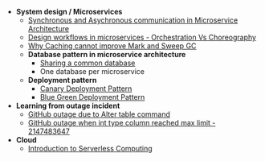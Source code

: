 * **System design / Microservices**
  * [Synchronous and Asychronous communication in Microservice Architecture](https://github.com/thedevd/techBlog/tree/master/notes/Sync-Asycn-Microservice-Communication)
  * [Design workflows in microservices - Orchestration Vs Choreography](https://github.com/thedevd/techBlog/tree/master/notes/Design-Workflows-In-Microservice-Orchestration-Vs-Choreography)
  * [Why Caching cannot improve Mark and Sweep GC](https://github.com/thedevd/techBlog/tree/master/notes/Mark-And-Sweep-GC-With-Caching)
  * **Database pattern in microservice architecture**
    * [Sharing a common database](https://github.com/thedevd/techBlog/tree/master/notes/Should-Microservices-Share-Common-Database)
    * One database per microservice
  * **Deployment pattern**
    * [Canary Deployment Pattern](https://github.com/thedevd/techBlog/tree/master/notes/Canary-Deployment-Pattern)
    * [Blue Green Deployment Pattern](https://github.com/thedevd/techBlog/tree/master/notes/Blue-Green-Deployment-Pattern)
* **Learning from outage incident**
  * [GitHub outage due to Alter table command](https://github.com/thedevd/techBlog/tree/master/notes/Github-Outage-Alter-Table)
  * [GitHub outage when int type column reached max limit - 2147483647](https://github.com/thedevd/techBlog/tree/master/notes/Github-Outage-Int-Column-Max-Hit)
* **Cloud**
  * [Introduction to Serverless Computing](https://github.com/thedevd/techBlog/tree/master/notes/Serverless-Computing)
